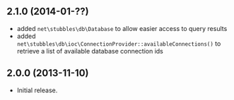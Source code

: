 2.1.0 (2014-01-??)
------------------

  * added `net\stubbles\db\Database` to allow easier access to query results
  * added `net\stubbles\db\ioc\ConnectionProvider::availableConnections()` to retrieve a list of available database connection ids


2.0.0 (2013-11-10)
------------------

  * Initial release.
